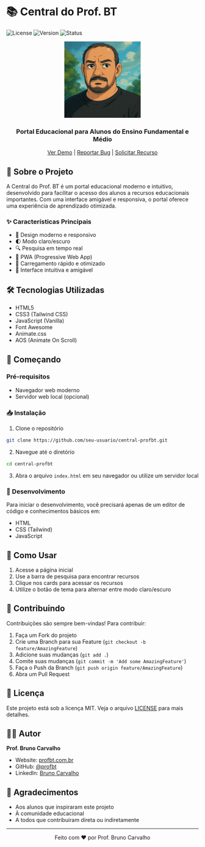 # 📚 Central do Prof. BT

![License](https://img.shields.io/badge/license-MIT-blue.svg)
![Version](https://img.shields.io/badge/version-1.0.0-green.svg)
![Status](https://img.shields.io/badge/status-production-brightgreen.svg)

<div align="center">
  <img src="assets/logos/logo.svg" alt="Logo Central do Prof. BT" width="200"/>
  
  ### Portal Educacional para Alunos do Ensino Fundamental e Médio
  
  [Ver Demo](#) | [Reportar Bug](#) | [Solicitar Recurso](#)
</div>

## 🌟 Sobre o Projeto

A Central do Prof. BT é um portal educacional moderno e intuitivo, desenvolvido para facilitar o acesso dos alunos a recursos educacionais importantes. Com uma interface amigável e responsiva, o portal oferece uma experiência de aprendizado otimizada.

### ✨ Características Principais

- 🎨 Design moderno e responsivo
- 🌓 Modo claro/escuro
- 🔍 Pesquisa em tempo real
- 📱 PWA (Progressive Web App)
- 🚀 Carregamento rápido e otimizado
- 🎯 Interface intuitiva e amigável

## 🛠️ Tecnologias Utilizadas

- HTML5
- CSS3 (Tailwind CSS)
- JavaScript (Vanilla)
- Font Awesome
- Animate.css
- AOS (Animate On Scroll)

## 🚀 Começando

### Pré-requisitos

- Navegador web moderno
- Servidor web local (opcional)

### 📥 Instalação

1. Clone o repositório
```bash
git clone https://github.com/seu-usuario/central-profbt.git
```

2. Navegue até o diretório
```bash
cd central-profbt
```

3. Abra o arquivo `index.html` em seu navegador ou utilize um servidor local

### 🔧 Desenvolvimento

Para iniciar o desenvolvimento, você precisará apenas de um editor de código e conhecimentos básicos em:

- HTML
- CSS (Tailwind)
- JavaScript

## 📖 Como Usar

1. Acesse a página inicial
2. Use a barra de pesquisa para encontrar recursos
3. Clique nos cards para acessar os recursos
4. Utilize o botão de tema para alternar entre modo claro/escuro

## 🤝 Contribuindo

Contribuições são sempre bem-vindas! Para contribuir:

1. Faça um Fork do projeto
2. Crie uma Branch para sua Feature (`git checkout -b feature/AmazingFeature`)
3. Adicione suas mudanças (`git add .`)
4. Comite suas mudanças (`git commit -m 'Add some AmazingFeature'`)
5. Faça o Push da Branch (`git push origin feature/AmazingFeature`)
6. Abra um Pull Request

## 📝 Licença

Este projeto está sob a licença MIT. Veja o arquivo [LICENSE](LICENSE) para mais detalhes.

## 👨‍🏫 Autor

**Prof. Bruno Carvalho**

- Website: [profbt.com.br](#)
- GitHub: [@profbt](#)
- LinkedIn: [Bruno Carvalho](#)

## 🙏 Agradecimentos

- Aos alunos que inspiraram este projeto
- À comunidade educacional
- A todos que contribuíram direta ou indiretamente

---

<div align="center">
  Feito com ❤️ por Prof. Bruno Carvalho
</div> 